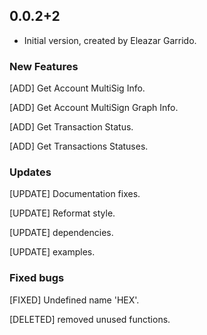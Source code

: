 ## 0.0.2+2

- Initial version, created by Eleazar Garrido.

### New Features
[ADD] Get Account MultiSig Info.

[ADD] Get Account MultiSign Graph Info.

[ADD] Get Transaction Status.

[ADD] Get Transactions Statuses.

### Updates
[UPDATE] Documentation fixes.

[UPDATE] Reformat style.

[UPDATE] dependencies.

[UPDATE] examples.

### Fixed bugs
[FIXED] Undefined name 'HEX'.

[DELETED] removed unused functions.